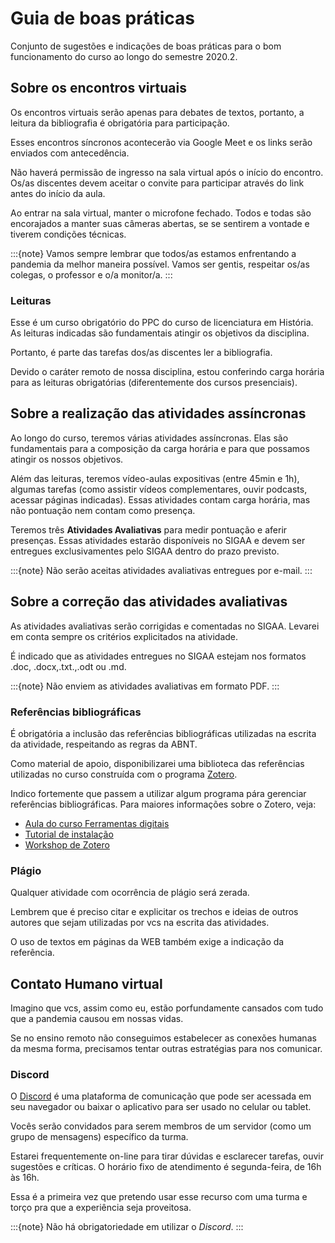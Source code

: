 # Guia de boas práticas

Conjunto de sugestões e indicações de boas práticas para o bom funcionamento do curso ao longo do semestre 2020.2.

## Sobre os encontros virtuais

Os encontros virtuais serão apenas para debates de textos, portanto, a leitura da bibliografia é obrigatória para participação.

Esses encontros síncronos acontecerão via Google Meet e os links serão enviados com antecedência.

Não haverá permissão de ingresso na sala virtual após o início do encontro. Os/as discentes devem aceitar o convite para participar através do link antes do início da aula.

Ao entrar na sala virtual, manter o microfone fechado. Todos e todas são encorajados a manter suas câmeras abertas, se se sentirem a vontade e tiverem condições técnicas.

:::{note}
Vamos sempre lembrar que todos/as estamos enfrentando a pandemia da melhor maneira possível. Vamos ser gentis, respeitar os/as colegas, o professor e o/a monitor/a.
:::

### Leituras

Esse é um curso obrigatório do PPC do curso de licenciatura em História. As leituras indicadas são fundamentais atingir os objetivos da disciplina.

Portanto, é parte das tarefas dos/as discentes ler a bibliografia.

Devido o caráter remoto de nossa disciplina, estou conferindo carga horária para as leituras obrigatórias (diferentemente dos cursos presenciais).

## Sobre a realização das atividades assíncronas

Ao longo do curso, teremos várias atividades assíncronas. Elas são fundamentais para a composição da carga horária e para que possamos atingir os nossos objetivos.

Além das leituras, teremos vídeo-aulas expositivas (entre 45min e 1h), algumas tarefas (como assistir vídeos complementares, ouvir podcasts, acessar páginas indicadas). Essas atividades contam carga horária, mas não pontuação nem contam como presença.

Teremos três **Atividades Avaliativas** para medir pontuação e aferir presenças. Essas atividades estarão disponíveis no SIGAA e devem ser entregues exclusivamentes pelo SIGAA dentro do prazo previsto.

:::{note}
Não serão aceitas atividades avaliativas entregues por e-mail.
:::

## Sobre a correção das atividades avaliativas

As atividades avaliativas serão corrigidas e comentadas no SIGAA. Levarei em conta sempre os critérios explicitados na atividade.

É indicado que as atividades entregues no SIGAA estejam nos formatos .doc, .docx,.txt.,.odt ou .md.

:::{note}
Não enviem as atividades avaliativas em formato PDF.
:::

### Referências bibliográficas

É obrigatória a inclusão das referências bibliográficas utilizadas na escrita da atividade, respeitando as regras da ABNT.

Como material de apoio, disponibilizarei uma biblioteca das referências utilizadas no curso construída com o programa [Zotero](https://www.zotero.org/).

Indico fortemente que passem a utilizar algum programa pára gerenciar referências bibliográficas. 
Para maiores informações sobre o Zotero, veja:

- [Aula do curso Ferramentas digitais](https://ericbrasiln.github.io/ferramentas_digitais_UNILAB/aula3-zotero.html)
- [Tutorial de instalação](https://www.youtube.com/embed/CPdhyKboKC0)
- [Workshop de Zotero](https://www.youtube.com/watch?v=I5ohkh5d51Y)

### Plágio

Qualquer atividade com ocorrência de plágio será zerada.

Lembrem que é preciso citar e explicitar os trechos e ideias de outros autores que sejam utilizadas por vcs na escrita das atividades.

O uso de textos em páginas da WEB também exige a indicação da referência.

## Contato Humano virtual

Imagino que vcs, assim como eu, estão porfundamente cansados com tudo que a pandemia causou em nossas vidas.

Se no ensino remoto não conseguimos estabelecer as conexões humanas da mesma forma, precisamos tentar outras estratégias para nos comunicar.

### Discord

O [Discord](https://discord.com/) é uma plataforma de comunicação que pode ser acessada em seu navegador ou baixar o aplicativo para ser usado no celular ou tablet.

Vocês serão convidados para serem membros de um servidor (como um grupo de mensagens) específico da turma. 

Estarei frequentemente on-line para tirar dúvidas e esclarecer tarefas, ouvir sugestões e críticas. O horário fixo de atendimento é segunda-feira, de 16h às 16h.

Essa é a primeira vez que pretendo usar esse recurso com uma turma e torço pra que a experiência seja proveitosa.

:::{note}
Não há obrigatoriedade em utilizar o _Discord_.
:::